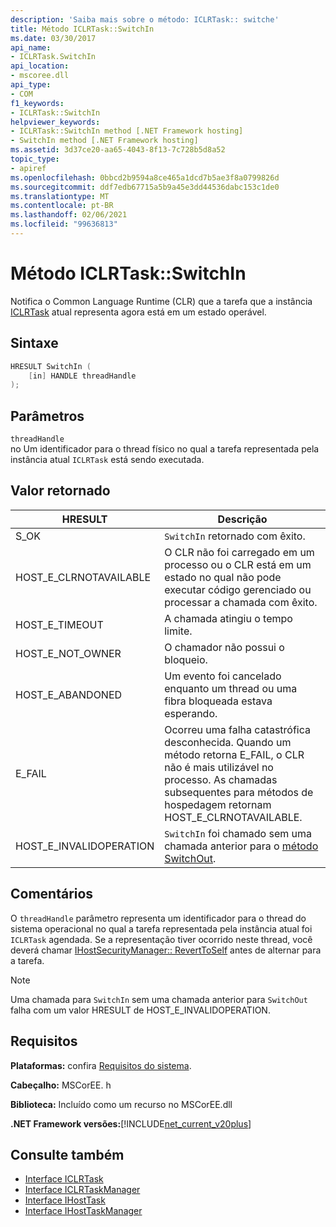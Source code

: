```yaml
---
description: 'Saiba mais sobre o método: ICLRTask:: switche'
title: Método ICLRTask::SwitchIn
ms.date: 03/30/2017
api_name:
- ICLRTask.SwitchIn
api_location:
- mscoree.dll
api_type:
- COM
f1_keywords:
- ICLRTask::SwitchIn
helpviewer_keywords:
- ICLRTask::SwitchIn method [.NET Framework hosting]
- SwitchIn method [.NET Framework hosting]
ms.assetid: 3d37ce20-aa65-4043-8f13-7c728b5d8a52
topic_type:
- apiref
ms.openlocfilehash: 0bbcd2b9594a8ce465a1dcd7b5ae3f8a0799826d
ms.sourcegitcommit: ddf7edb67715a5b9a45e3dd44536dabc153c1de0
ms.translationtype: MT
ms.contentlocale: pt-BR
ms.lasthandoff: 02/06/2021
ms.locfileid: "99636813"
---
```

# <a name="iclrtaskswitchin-method"></a>Método ICLRTask::SwitchIn

Notifica o Common Language Runtime (CLR) que a tarefa que a instância [ICLRTask](iclrtask-interface.md) atual representa agora está em um estado operável.  
  
## <a name="syntax"></a>Sintaxe  
  
```cpp  
HRESULT SwitchIn (  
    [in] HANDLE threadHandle  
);  
```  
  
## <a name="parameters"></a>Parâmetros  

 `threadHandle`  
 no Um identificador para o thread físico no qual a tarefa representada pela instância atual `ICLRTask` está sendo executada.  
  
## <a name="return-value"></a>Valor retornado  
  
|HRESULT|Descrição|  
|-------------|-----------------|  
|S_OK|`SwitchIn` retornado com êxito.|  
|HOST_E_CLRNOTAVAILABLE|O CLR não foi carregado em um processo ou o CLR está em um estado no qual não pode executar código gerenciado ou processar a chamada com êxito.|  
|HOST_E_TIMEOUT|A chamada atingiu o tempo limite.|  
|HOST_E_NOT_OWNER|O chamador não possui o bloqueio.|  
|HOST_E_ABANDONED|Um evento foi cancelado enquanto um thread ou uma fibra bloqueada estava esperando.|  
|E_FAIL|Ocorreu uma falha catastrófica desconhecida. Quando um método retorna E_FAIL, o CLR não é mais utilizável no processo. As chamadas subsequentes para métodos de hospedagem retornam HOST_E_CLRNOTAVAILABLE.|  
|HOST_E_INVALIDOPERATION|`SwitchIn` foi chamado sem uma chamada anterior para o [método SwitchOut](iclrtask-switchout-method.md).|  
  
## <a name="remarks"></a>Comentários  

 O `threadHandle` parâmetro representa um identificador para o thread do sistema operacional no qual a tarefa representada pela instância atual foi `ICLRTask` agendada. Se a representação tiver ocorrido neste thread, você deverá chamar [IHostSecurityManager:: RevertToSelf](ihostsecuritymanager-reverttoself-method.md) antes de alternar para a tarefa.  
  
> [!NOTE]
> Uma chamada para `SwitchIn` sem uma chamada anterior para `SwitchOut` falha com um valor HRESULT de HOST_E_INVALIDOPERATION.  
  
## <a name="requirements"></a>Requisitos  

 **Plataformas:** confira [Requisitos do sistema](../../get-started/system-requirements.md).  
  
 **Cabeçalho:** MSCorEE. h  
  
 **Biblioteca:** Incluído como um recurso no MSCorEE.dll  
  
 **.NET Framework versões:**[!INCLUDE[net_current_v20plus](../../../../includes/net-current-v20plus-md.md)]  
  
## <a name="see-also"></a>Consulte também

- [Interface ICLRTask](iclrtask-interface.md)
- [Interface ICLRTaskManager](iclrtaskmanager-interface.md)
- [Interface IHostTask](ihosttask-interface.md)
- [Interface IHostTaskManager](ihosttaskmanager-interface.md)
